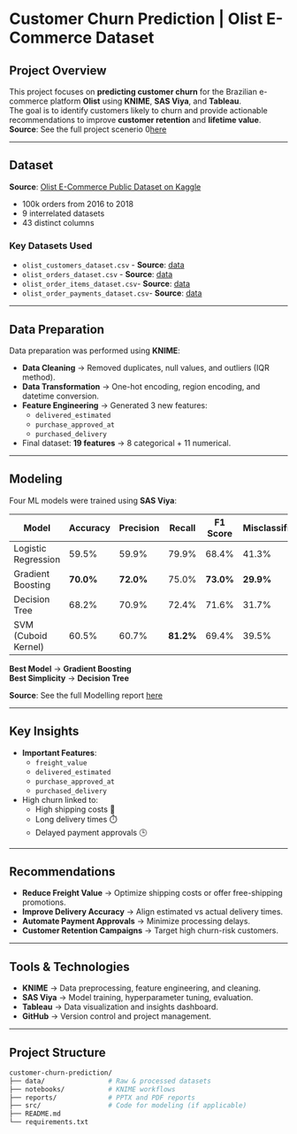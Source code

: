#  Customer Churn Prediction | Olist E-Commerce Dataset

##  Project Overview
This project focuses on **predicting customer churn** for the Brazilian e-commerce platform **Olist** using **KNIME**, **SAS Viya**, and **Tableau**.  
The goal is to identify customers likely to churn and provide actionable recommendations to improve **customer retention** and **lifetime value**.
**Source**: See the full project scenerio 0[here](Project_Scenerio.md)

---

##  Dataset
**Source**: [Olist E-Commerce Public Dataset on Kaggle](https://www.kaggle.com/olistbr/brazilian-ecommerce)

- 100k orders from 2016 to 2018
- 9 interrelated datasets
- 43 distinct columns

### **Key Datasets Used**
- `olist_customers_dataset.csv` - **Source**: [data](data/olist_customers_dataset.csv)
- `olist_orders_dataset.csv` - **Source**: [data](data/olist_orders_dataset.csv)
- `olist_order_items_dataset.csv`- **Source**: [data](data/olist_order_items_dataset.csv)
- `olist_order_payments_dataset.csv`- **Source**: [data](data/olist_order_payments_dataset.csv)

---

##  Data Preparation
Data preparation was performed using **KNIME**:
- **Data Cleaning** → Removed duplicates, null values, and outliers (IQR method).
- **Data Transformation** → One-hot encoding, region encoding, and datetime conversion.
- **Feature Engineering** → Generated 3 new features:
    - `delivered_estimated`
    - `purchase_approved_at`
    - `purchased_delivery`
- Final dataset: **19 features** → 8 categorical + 11 numerical.

---

##  Modeling
Four ML models were trained using **SAS Viya**:

| Model                 | Accuracy | Precision | Recall | F1 Score | Misclassification |
|----------------------|----------|-----------|--------|----------|--------------------|
| Logistic Regression  | 59.5%    | 59.9%     | 79.9%  | 68.4%    | 41.3%             |
| Gradient Boosting    | **70.0%**| **72.0%** | 75.0%  | **73.0%**| **29.9%**         |
| Decision Tree        | 68.2%    | 70.9%     | 72.4%  | 71.6%    | 31.7%             |
| SVM (Cuboid Kernel)  | 60.5%    | 60.7%     | **81.2%**| 69.4% | 39.5%             |

**Best Model** → **Gradient Boosting**  
**Best Simplicity** → **Decision Tree**

**Source**: See the full Modelling report [here](Model_Report.md)

---

##  Key Insights
- **Important Features**:
    - `freight_value`
    - `delivered_estimated`
    - `purchase_approved_at`
    - `purchased_delivery`
- High churn linked to:
    - High shipping costs 💸
    - Long delivery times ⏱️
    - Delayed payment approvals 🕒

---

##  Recommendations
- **Reduce Freight Value** → Optimize shipping costs or offer free-shipping promotions.
- **Improve Delivery Accuracy** → Align estimated vs actual delivery times.
- **Automate Payment Approvals** → Minimize processing delays.
- **Customer Retention Campaigns** → Target high churn-risk customers.

---

##  Tools & Technologies
- **KNIME** → Data preprocessing, feature engineering, and cleaning.
- **SAS Viya** → Model training, hyperparameter tuning, evaluation.
- **Tableau** → Data visualization and insights dashboard.
- **GitHub** → Version control and project management.

---

##  Project Structure
```bash
customer-churn-prediction/
├── data/                # Raw & processed datasets
├── notebooks/           # KNIME workflows
├── reports/             # PPTX and PDF reports
├── src/                 # Code for modeling (if applicable)
├── README.md
└── requirements.txt
